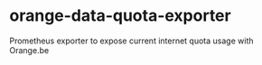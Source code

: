 # orange-data-quota-exporter
Prometheus exporter to expose current internet quota usage with Orange.be
